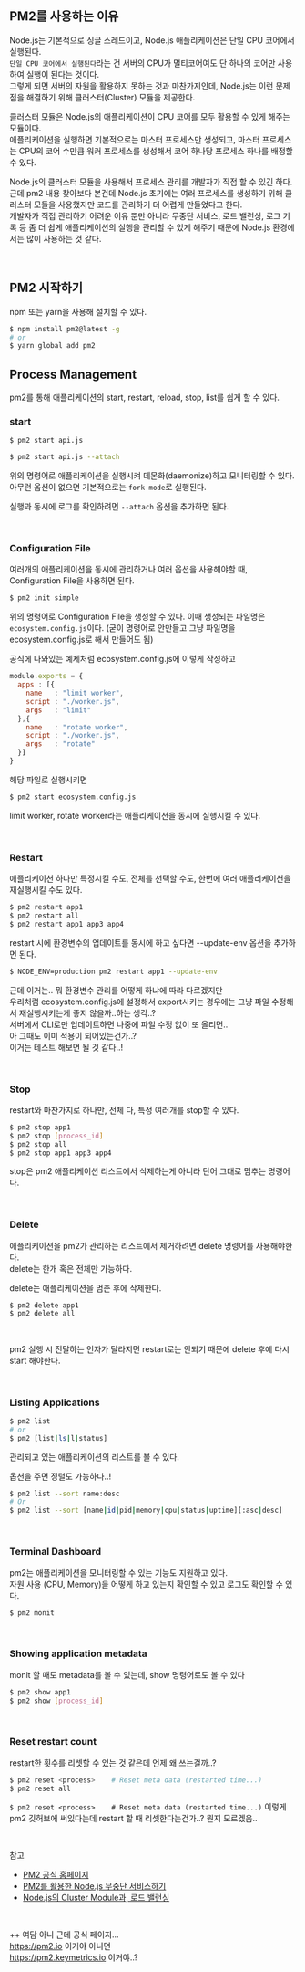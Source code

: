 ## PM2를 사용하는 이유

Node.js는 기본적으로 싱글 스레드이고, Node.js 애플리케이션은 단일 CPU 코어에서 실행된다.<br />
`단일 CPU 코어에서 실행된다`라는 건 서버의 CPU가 멀티코어여도 단 하나의 코어만 사용하여 실행이 된다는 것이다.<br />
그렇게 되면 서버의 자원을 활용하지 못하는 것과 마찬가지인데,
Node.js는 이런 문제점을 해결하기 위해 클러스터(Cluster) 모듈을 제공한다.<br />

클러스터 모듈은 Node.js의 애플리케이션이 CPU 코어를 모두 활용할 수 있게 해주는 모듈이다. <br />
애플리케이션을 실행하면 기본적으로는 마스터 프로세스만 생성되고,
마스터 프로세스는 CPU의 코어 수만큼 워커 프로세스를 생성해서 코어 하나당 프로세스 하나를 배정할 수 있다.<br />

Node.js의 클러스터 모듈을 사용해서 프로세스 관리를 개발자가 직접 할 수 있긴 하다.<br />
근데 pm2 내용 찾아보다 본건데 Node.js 초기에는 여러 프로세스를 생성하기 위해 클러스터 모듈을 사용했지만 코드를 관리하기 더 어렵게 만들었다고 한다.<br />
개발자가 직접 관리하기 어려운 이유 뿐만 아니라 무중단 서비스, 로드 밸런싱, 로그 기록 등 좀 더 쉽게 애플리케이션의 실행을 관리할 수 있게 해주기 때문에 Node.js 환경에서는 많이 사용하는 것 같다.

<br />

## PM2 시작하기

npm 또는 yarn을 사용해 설치할 수 있다.

```bash
$ npm install pm2@latest -g
# or
$ yarn global add pm2
```

## Process Management
pm2를 통해 애플리케이션의 start, restart, reload, stop, list를 쉽게 할 수 있다.

### start

```bash
$ pm2 start api.js

$ pm2 start api.js --attach
```
위의 명령어로 애플리케이션을 실행시켜 데몬화(daemonize)하고 모니터링할 수 있다.
아무런 옵션이 없으면 기본적으로는 `fork mode`로 실행된다.

실행과 동시에 로그를 확인하려면 `--attach` 옵션을 추가하면 된다.

<br />

### Configuration File

여러개의 애플리케이션을 동시에 관리하거나 여러 옵션을 사용해야할 때, Configuration File을 사용하면 된다.

```bash
$ pm2 init simple
```

위의 명령어로 Configuration File을 생성할 수 있다.
이때 생성되는 파일명은 `ecosystem.config.js`이다.
(굳이 명령어로 안만들고 그냥 파일명을 ecosystem.config.js로 해서 만들어도 됨)

공식에 나와있는 예제처럼 ecosystem.config.js에 이렇게 작성하고
```js
module.exports = {
  apps : [{
    name   : "limit worker",
    script : "./worker.js",
    args   : "limit"
  },{
    name   : "rotate worker",
    script : "./worker.js",
    args   : "rotate"
  }]
}
```
해당 파일로 실행시키면

```bash
$ pm2 start ecosystem.config.js
```
limit worker, rotate worker라는 애플리케이션을 동시에 실행시킬 수 있다.

<br />

### Restart
애플리케이션 하나만 특정시킬 수도, 전체를 선택할 수도, 한번에 여러 애플리케이션을 재실행시킬 수도 있다.

```bash
$ pm2 restart app1
$ pm2 restart all
$ pm2 restart app1 app3 app4
```

restart 시에 환경변수의 업데이트를 동시에 하고 싶다면 --update-env 옵션을 추가하면 된다.

```bash
$ NODE_ENV=production pm2 restart app1 --update-env
```

근데 이거는.. 뭐 환경변수 관리를 어떻게 하냐에 따라 다르겠지만<br />
우리처럼 ecosystem.config.js에 설정해서 export시키는 경우에는 그냥 파일 수정해서 재실행시키는게 좋지 않을까..하는 생각..?<br />
서버에서 CLI로만 업데이트하면 나중에 파일 수정 없이 또 올리면..<br />
아 그때도 이미 적용이 되어있는건가..?<br />
이거는 테스트 해보면 될 것 같다..!

<br />

### Stop
restart와 마찬가지로 하나만, 전체 다, 특정 여러개를 stop할 수 있다.

```bash
$ pm2 stop app1
$ pm2 stop [process_id]
$ pm2 stop all
$ pm2 stop app1 app3 app4
```

stop은 pm2 애플리케이션 리스트에서 삭제하는게 아니라 단어 그대로 멈추는 명령어다.

<br />

### Delete
애플리케이션을 pm2가 관리하는 리스트에서 제거하려면 delete 명령어를 사용해야한다.<br />
delete는 한개 혹은 전체만 가능하다.

delete는 애플리케이션을 멈춘 후에 삭제한다.

```
$ pm2 delete app1
$ pm2 delete all
```
<br />

pm2 실행 시 전달하는 인자가 달라지면 restart로는 안되기 때문에 delete 후에 다시 start 해야한다.

<br />

### Listing Applications

```bash
$ pm2 list
# or
$ pm2 [list|ls|l|status]
```
관리되고 있는 애플리케이션의 리스트를 볼 수 있다.

옵션을 주면 정렬도 가능하다..!

```bash
$ pm2 list --sort name:desc
# Or
$ pm2 list --sort [name|id|pid|memory|cpu|status|uptime][:asc|desc]
```

<br />

### Terminal Dashboard
pm2는 애플리케이션을 모니터링할 수 있는 기능도 지원하고 있다.<br />
자원 사용 (CPU, Memory)을 어떻게 하고 있는지 확인할 수 있고 로그도 확인할 수 있다.

```bash
$ pm2 monit
```

<br />

### Showing application metadata
monit 할 때도 metadata를 볼 수 있는데, show 명령어로도 볼 수 있다

```bash
$ pm2 show app1
$ pm2 show [process_id]
```

<br />

### Reset restart count
restart한 횟수를 리셋할 수 있는 것 같은데 언제 왜 쓰는걸까..?

```bash
$ pm2 reset <process>    # Reset meta data (restarted time...)
$ pm2 reset all
```
`$ pm2 reset <process>    # Reset meta data (restarted time...)`
이렇게 pm2 깃허브에 써있다는데 restart 할 때 리셋한다는건가..?
뭔지 모르겠음..


<br />

참고 
- [PM2 공식 홈페이지](https://pm2.keymetrics.io/)
- [PM2를 활용한 Node.js 무중단 서비스하기](https://engineering.linecorp.com/ko/blog/pm2-nodejs/#PM2%EB%A5%BC%ED%99%9C%EC%9A%A9%ED%95%9CNode.js%EB%AC%B4%EC%A4%91%EB%8B%A8%EC%84%9C%EB%B9%84%EC%8A%A4%ED%95%98%EA%B8%B0-%EC%84%9C%EB%B9%84%EC%8A%A4%EC%9A%B4%EC%98%81%ED%95%98%EA%B8%B0)
- [Node.js의 Cluster Module과, 로드 밸런싱](https://velog.io/@kakasoo/Node.js%EC%9D%98-Clustering-Module-%EB%A1%9C%EB%93%9C-%EB%B0%B8%EB%9F%B0%EC%8B%B1#nodejs-cluster-module)

<br />

++ 여담
아니 근데 공식 페이지...<br />
https://pm2.io 이거야 아니면<br />
https://pm2.keymetrics.io 이거야..?
